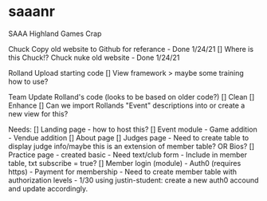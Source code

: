 # saaanr

SAAA Highland Games Crap

Chuck Copy old website to Github for referance - Done 1/24/21
[] Where is this Chuck!?
Chuck nuke old website - Done 1/24/21

Rolland Upload starting code
[] View framework > maybe some training how to use?

Team Update Rolland's code (looks to be based on older code?)
[] Clean
[] Enhance
[] Can we import Rollands "Event" descriptions into or create a new view for this?

Needs:
[] Landing page - how to host this?
[] Event module - Game addition - Vendue addition
[] About page
[] Judges page - Need to create table to display judge info/maybe this is an extension of member table? OR Bios?
[] Practice page - created basic - Need text/club form - Include in member table, txt subscribe = true?
[] Member login (module) - Auth0 (requires https) - Payment for membership - Need to create member table with authorization levels -
1/30 using justin-student: create a new auth0 accound and update accordingly.
